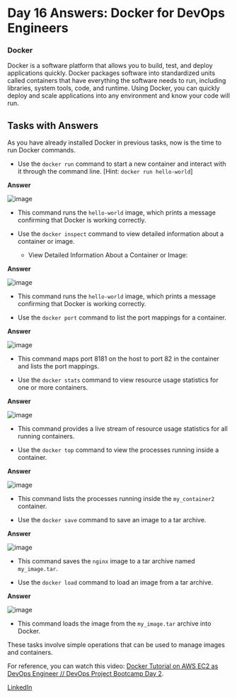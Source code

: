 # Day 16 Answers: Docker for DevOps Engineers

### Docker

Docker is a software platform that allows you to build, test, and deploy applications quickly. Docker packages software into standardized units called containers that have everything the software needs to run, including libraries, system tools, code, and runtime. Using Docker, you can quickly deploy and scale applications into any environment and know your code will run.

## Tasks with Answers

As you have already installed Docker in previous tasks, now is the time to run Docker commands.

- Use the `docker run` command to start a new container and interact with it through the command line. [Hint: `docker run hello-world`]

**Answer**

![image](https://github.com/Bhavin213/90DaysOfDevOps/blob/master/2024/day16/image/1_Start_a_New_Container.png)

   - This command runs the `hello-world` image, which prints a message confirming that Docker is working correctly.

- Use the `docker inspect` command to view detailed information about a container or image.
   - View Detailed Information About a Container or Image:

**Answer**

![image](https://github.com/Bhavin213/90DaysOfDevOps/blob/master/2024/day16/image/2_docker_inspect.png)

   - This command runs the `hello-world` image, which prints a message confirming that Docker is working correctly.

- Use the `docker port` command to list the port mappings for a container.

**Answer**

![image](https://github.com/Bhavin213/90DaysOfDevOps/blob/master/2024/day16/image/3_docker_port.png)

   - This command maps port 8181 on the host to port 82 in the container and lists the port mappings.

- Use the `docker stats` command to view resource usage statistics for one or more containers.

**Answer**

![image](https://github.com/Bhavin213/90DaysOfDevOps/blob/master/2024/day16/image/4_docker_stats.png)

   - This command provides a live stream of resource usage statistics for all running containers.

- Use the `docker top` command to view the processes running inside a container.

**Answer**

![image](https://github.com/Bhavin213/90DaysOfDevOps/blob/master/2024/day16/image/5_docker_top.png)

   - This command lists the processes running inside the `my_container2` container.

- Use the `docker save` command to save an image to a tar archive.

**Answer**

![image](https://github.com/Bhavin213/90DaysOfDevOps/blob/master/2024/day16/image/6_docker_save.png)

   - This command saves the `nginx` image to a tar archive named `my_image.tar`.

- Use the `docker load` command to load an image from a tar archive.

**Answer**

![image](https://github.com/Bhavin213/90DaysOfDevOps/blob/master/2024/day16/image/7_docker_load.png)

   - This command loads the image from the `my_image.tar` archive into Docker.

These tasks involve simple operations that can be used to manage images and containers.

For reference, you can watch this video: [Docker Tutorial on AWS EC2 as DevOps Engineer // DevOps Project Bootcamp Day 2](https://youtu.be/Tevxhn6Odc8).

[LinkedIn](https://www.linkedin.com/in/bhavin-savaliya/)
